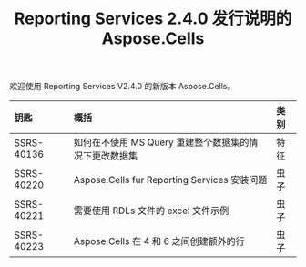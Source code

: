 ﻿---
title: Reporting Services 2.4.0 发行说明的 Aspose.Cells
type: docs
weight: 30
url: /zh/reportingservices/aspose-cells-for-reporting-services-2-4-0-release-notes/
---
欢迎使用 Reporting Services V2.4.0 的新版本 Aspose.Cells。

|**钥匙** |**概括** |**类别** |
|:- |:- |:- |
|SSRS-40136 |如何在不使用 MS Query 重建整个数据集的情况下更改数据集|特征|
|SSRS-40220 |Aspose.Cells fur Reporting Services 安装问题|虫子|
|SSRS-40221 |需要使用 RDLs 文件的 excel 文件示例|虫子|
|SSRS-40223 |Aspose.Cells 在 4 和 6 之间创建额外的行|虫子|

